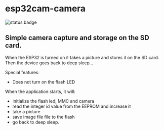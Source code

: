 # esp32cam-camera

![status badge](https://github.com/rzeldent/esp32cam-camera/actions/workflows/main.yml/badge.svg?event=push)


## Simple camera capture and storage on the SD card.

When the ESP32 is turned on it takes a picture and stores it on the SD card.
Then the device goes back to deep sleep...


Special features:
- Does not turn on the flash LED

When the application starts, it will:
- Initialize the flash led, MMC and camera
- read the integer id value from the EEPROM and increase it
- take a picture
- save image file file to the flash
- go back to deep sleep.